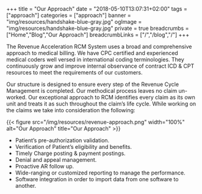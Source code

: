 +++
title = "Our Approach"
date = "2018-05-10T13:07:31+02:00"
tags = ["approach"]
categories = ["approach"]
banner = "img/resources/handshake-blue-gray.jpg"
ogImage = "img/resources/handshake-blue-gray.jpg"
private = true
breadcrumbs = ["Home","Blog","Our Approach"]
breadcrumbLinks = ["/","/blog","/"]
+++

The Revenue Acceleration RCM System uses a broad and comprehensive approach to medical billing. We have CPC certified and experienced medical coders well versed in international coding terminologies. They continuously grow and improve internal observance of contract ICD & CPT resources to meet the requirements of our customers. 

Our structure is designed to ensure every step of the Revenue Cycle Management is completed. Our methodical process leaves no claim un-worked. Our exceptional approach to RCM identifies every claim as its own unit and treats it as such throughout the claim’s life cycle. While working on the claims we take into consideration the following:

{{< figure src="/img/resources/revenue-approach.png" width="100%" alt="Our Approach" title="Our Approach" >}}

* Patient’s pre-authorization validation.
* Verification of Patient’s eligibility and benefits.
* Timely Charge posting & payment postings.
* Denial and appeal management.
* Proactive AR follow up.
* Wide-ranging or customized reporting to manage the performance.
* Software integration in order to import data from one software to another.